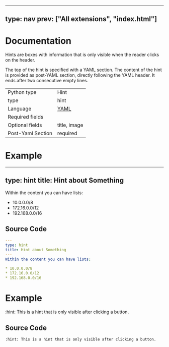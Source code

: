 



---
type: nav
prev: ["All extensions", "index.html"]
---





# Documentation

Hints are boxes with information that is only visible when the reader clicks on the header.

The top of the hint is specified with a YAML section. 
The content of the hint is provided as post-YAML section, directly following the YAML header.
It ends after two consecutive empty lines.




<table class="table"><tbody><td>Python type</td><td>Hint</td>
<tr></tr>
<td>type</td><td>hint</td>
<tr></tr>
<td>Language</td><td><a href="#">YAML</a></td>
<tr></tr>
<td>Required fields</td><td></td>
<tr></tr>
<td>Optional fields</td><td>title, image</td>
<tr></tr>
<td>Post-Yaml Section</td><td>required</td>
<tr></tr></tbody></table>






# Example

---
type: hint
title: Hint about Something
---
Within the content you can have lists:

* 10.0.0.0/8
* 172.16.0.0/12
* 192.168.0.0/16






## Source Code

```yaml
---
type: hint
title: Hint about Something
---
Within the content you can have lists:

* 10.0.0.0/8
* 172.16.0.0/12
* 192.168.0.0/16
```






# Example

:hint: This is a hint that is only visible after clicking a button.






## Source Code

```
:hint: This is a hint that is only visible after clicking a button.
```



